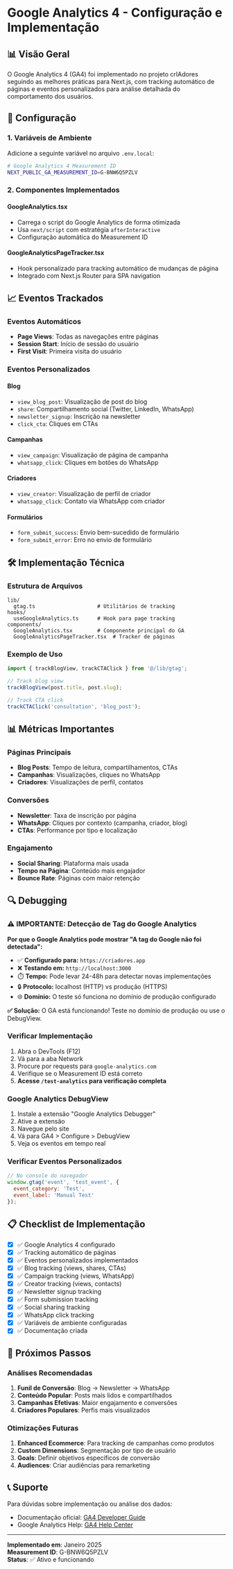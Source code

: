 # Google Analytics 4 - Configuração e Implementação

## 📊 Visão Geral

O Google Analytics 4 (GA4) foi implementado no projeto crIAdores seguindo as melhores práticas para Next.js, com tracking automático de páginas e eventos personalizados para análise detalhada do comportamento dos usuários.

## 🔧 Configuração

### 1. Variáveis de Ambiente

Adicione a seguinte variável no arquivo `.env.local`:

```bash
# Google Analytics 4 Measurement ID
NEXT_PUBLIC_GA_MEASUREMENT_ID=G-BNW6Q5PZLV
```

### 2. Componentes Implementados

#### GoogleAnalytics.tsx
- Carrega o script do Google Analytics de forma otimizada
- Usa `next/script` com estratégia `afterInteractive`
- Configuração automática do Measurement ID

#### GoogleAnalyticsPageTracker.tsx
- Hook personalizado para tracking automático de mudanças de página
- Integrado com Next.js Router para SPA navigation

## 📈 Eventos Trackados

### Eventos Automáticos
- **Page Views**: Todas as navegações entre páginas
- **Session Start**: Início de sessão do usuário
- **First Visit**: Primeira visita do usuário

### Eventos Personalizados

#### Blog
- `view_blog_post`: Visualização de post do blog
- `share`: Compartilhamento social (Twitter, LinkedIn, WhatsApp)
- `newsletter_signup`: Inscrição na newsletter
- `click_cta`: Cliques em CTAs

#### Campanhas
- `view_campaign`: Visualização de página de campanha
- `whatsapp_click`: Cliques em botões do WhatsApp

#### Criadores
- `view_creator`: Visualização de perfil de criador
- `whatsapp_click`: Contato via WhatsApp com criador

#### Formulários
- `form_submit_success`: Envio bem-sucedido de formulário
- `form_submit_error`: Erro no envio de formulário

## 🛠 Implementação Técnica

### Estrutura de Arquivos

```
lib/
  gtag.ts                    # Utilitários de tracking
hooks/
  useGoogleAnalytics.ts      # Hook para page tracking
components/
  GoogleAnalytics.tsx        # Componente principal do GA
  GoogleAnalyticsPageTracker.tsx  # Tracker de páginas
```

### Exemplo de Uso

```typescript
import { trackBlogView, trackCTAClick } from '@/lib/gtag';

// Track blog view
trackBlogView(post.title, post.slug);

// Track CTA click
trackCTAClick('consultation', 'blog_post');
```

## 📊 Métricas Importantes

### Páginas Principais
- **Blog Posts**: Tempo de leitura, compartilhamentos, CTAs
- **Campanhas**: Visualizações, cliques no WhatsApp
- **Criadores**: Visualizações de perfil, contatos

### Conversões
- **Newsletter**: Taxa de inscrição por página
- **WhatsApp**: Cliques por contexto (campanha, criador, blog)
- **CTAs**: Performance por tipo e localização

### Engajamento
- **Social Sharing**: Plataforma mais usada
- **Tempo na Página**: Conteúdo mais engajador
- **Bounce Rate**: Páginas com maior retenção

## 🔍 Debugging

### ⚠️ **IMPORTANTE: Detecção de Tag do Google Analytics**

**Por que o Google Analytics pode mostrar "A tag do Google não foi detectada":**

- ✅ **Configurado para:** `https://criadores.app`
- ❌ **Testando em:** `http://localhost:3000`
- ⏱️ **Tempo:** Pode levar 24-48h para detectar novas implementações
- 🔒 **Protocolo:** localhost (HTTP) vs produção (HTTPS)
- 🌐 **Domínio:** O teste só funciona no domínio de produção configurado

**✅ Solução:** O GA está funcionando! Teste no domínio de produção ou use o DebugView.

### Verificar Implementação
1. Abra o DevTools (F12)
2. Vá para a aba Network
3. Procure por requests para `google-analytics.com`
4. Verifique se o Measurement ID está correto
5. **Acesse `/test-analytics` para verificação completa**

### Google Analytics DebugView
1. Instale a extensão "Google Analytics Debugger"
2. Ative a extensão
3. Navegue pelo site
4. Vá para GA4 > Configure > DebugView
5. Veja os eventos em tempo real

### Verificar Eventos Personalizados
```javascript
// No console do navegador
window.gtag('event', 'test_event', {
  event_category: 'Test',
  event_label: 'Manual Test'
});
```

## 📋 Checklist de Implementação

- [x] ✅ Google Analytics 4 configurado
- [x] ✅ Tracking automático de páginas
- [x] ✅ Eventos personalizados implementados
- [x] ✅ Blog tracking (views, shares, CTAs)
- [x] ✅ Campaign tracking (views, WhatsApp)
- [x] ✅ Creator tracking (views, contacts)
- [x] ✅ Newsletter signup tracking
- [x] ✅ Form submission tracking
- [x] ✅ Social sharing tracking
- [x] ✅ WhatsApp click tracking
- [x] ✅ Variáveis de ambiente configuradas
- [x] ✅ Documentação criada

## 🚀 Próximos Passos

### Análises Recomendadas
1. **Funil de Conversão**: Blog → Newsletter → WhatsApp
2. **Conteúdo Popular**: Posts mais lidos e compartilhados
3. **Campanhas Efetivas**: Maior engajamento e conversões
4. **Criadores Populares**: Perfis mais visualizados

### Otimizações Futuras
1. **Enhanced Ecommerce**: Para tracking de campanhas como produtos
2. **Custom Dimensions**: Segmentação por tipo de usuário
3. **Goals**: Definir objetivos específicos de conversão
4. **Audiences**: Criar audiências para remarketing

## 📞 Suporte

Para dúvidas sobre implementação ou análise dos dados:
- Documentação oficial: [GA4 Developer Guide](https://developers.google.com/analytics/devguides/collection/ga4)
- Google Analytics Help: [GA4 Help Center](https://support.google.com/analytics/answer/10089681)

---

**Implementado em**: Janeiro 2025  
**Measurement ID**: G-BNW6Q5PZLV  
**Status**: ✅ Ativo e funcionando
